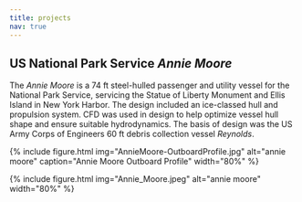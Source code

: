 ```yaml
---
title: projects
nav: true
---
```



## US National Park Service *Annie Moore* 

The *Annie Moore* is a 74 ft steel-hulled passenger and utility vessel for the National Park Service, servicing the Statue of Liberty Monument and Ellis Island in New York Harbor. The design included an ice-classed hull and propulsion system. CFD was used in design to help optimize vessel hull shape and ensure suitable hydrodynamics. The basis of design was the US Army Corps of Engineers 60 ft debris collection vessel *Reynolds*.

{% include figure.html img="AnnieMoore-OutboardProfile.jpg" alt="annie moore" caption="Annie Moore Outboard Profile" width="80%" %}

{% include figure.html img="Annie_Moore.jpeg" alt="annie moore" width="80%" %}


